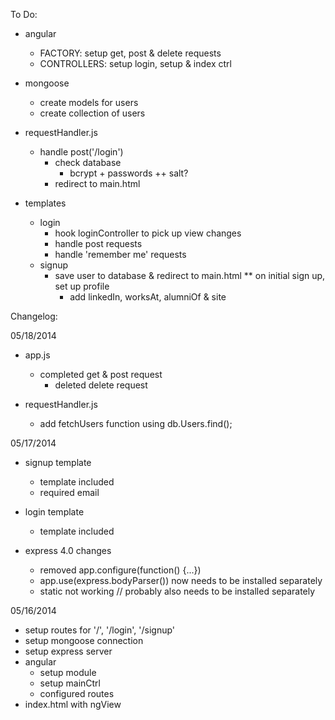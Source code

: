 To Do:

- angular 
  - FACTORY: setup get, post & delete requests
  - CONTROLLERS: setup login, setup & index ctrl

- mongoose
  - create models for users
  - create collection of users

- requestHandler.js
  - handle post('/login')
    - check database
      - bcrypt + passwords ++ salt?
    - redirect to main.html 

- templates
  - login
    - hook loginController to pick up view changes
    - handle post requests
    - handle 'remember me' requests
  - signup
    - save user to database & redirect to main.html
    ** on initial sign up, set up profile
      * add linkedIn, worksAt, alumniOf & site



Changelog:

05/18/2014
- app.js
  - completed get & post request
    - deleted delete request
  

- requestHandler.js
  - add fetchUsers function using db.Users.find();



05/17/2014
- signup template
  - template included
  - required email 

- login template
  - template included

- express 4.0 changes 
  - removed app.configure(function() {...})
  - app.use(express.bodyParser()) now needs to be installed separately
  - static not working // probably also needs to be installed separately



05/16/2014
- setup routes for '/', '/login', '/signup'
- setup mongoose connection
- setup express server
- angular
  - setup module
  - setup mainCtrl
  - configured routes
- index.html with ngView